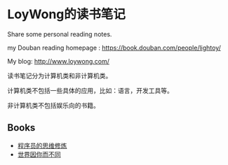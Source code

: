 # LoyWong的读书笔记

Share some personal reading notes.

my Douban reading homepage : https://book.douban.com/people/lightoy/

My blog: http://www.loywong.com/

读书笔记分为计算机类和非计算机类。

计算机类不包括一些具体的应用，比如：语言，开发工具等。

非计算机类不包括娱乐向的书籍。

## Books
- [程序员的思维修炼](https://github.com/loywong/ReadingNotes/blob/main/%E7%A8%8B%E5%BA%8F%E5%91%98%E7%9A%84%E6%80%9D%E7%BB%B4%E4%BF%AE%E7%82%BC.md)
- [世界因你而不同](https://github.com/loywong/ReadingNotes/blob/main/%E4%B8%96%E7%95%8C%E5%9B%A0%E4%BD%A0%E8%80%8C%E4%B8%8D%E5%90%8C.md)
